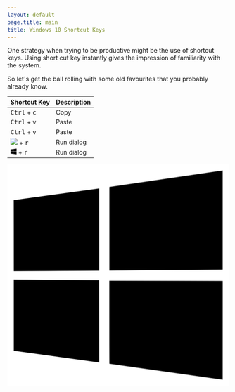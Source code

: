 ```yaml
---
layout: default
page.title: main
title: Windows 10 Shortcut Keys 
---
```


One strategy when trying to be productive might be the use of shortcut keys.  Using short cut key instantly gives the impression of familiarity with the system.

So let's get the ball rolling with some old favourites that you probably already know.


|Shortcut Key|Description|
|------------|-----------|
|<kbd>Ctrl</kbd> + <kbd>c</kbd>| Copy|
|<kbd>Ctrl</kbd> + <kbd>v</kbd>| Paste|
|<kbd>Ctrl</kbd> + <kbd>v</kbd>| Paste|
|<kbd><img src="http://i.stack.imgur.com/Rfuw7.png"></kbd> + <kbd>r</kbd>| Run dialog|
|<kbd><img src="https://raw.githubusercontent.com/computamike/skills/main/assets/images/WindowsLogo.svg" style="max-width:100%;width: 1em;"></kbd> + <kbd>r</kbd>| Run dialog|
 
 
 <img src="https://raw.githubusercontent.com/computamike/skills/main/assets/images/WindowsLogo.svg">
